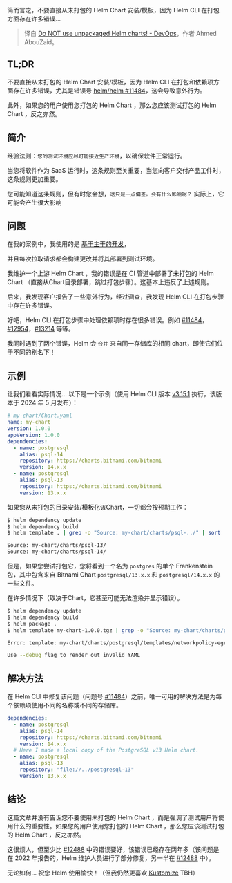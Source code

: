 
<!--
title: 不要使用未打包的Helm Chart！
cover: https://blogger.googleusercontent.com/img/b/R29vZ2xl/AVvXsEgMa35Lwbi5ft0YlbwXrO4Diyey1e59wi2-iOoi9Ib1uIAS_hAExP-osko5rfndd4YHfD_1UUz6jQPv1IBtgYUK23CeW5w5uysGmZ0opnKBk3Ea2BzfHpQFhcSdnklWHpDQXAyvnxG3D5k77FrpV5zktw0Z7YvBSCyRZvulrbxm38MJaVM410Jd50ir4nX4/s400/helm_package.png
-->

简而言之，不要直接从未打包的 Helm Chart 安装/模板，因为 Helm CLI 在打包方面存在许多错误...

> 译自 [Do NOT use unpackaged Helm charts! - DevOps](https://tech.aabouzaid.com/2024/06/do-not-use-unpackaged-helm-charts-devops.html)，作者 Ahmed AbouZaid。


## TL;DR

不要直接从未打包的 Helm Chart 安装/模板，因为 Helm CLI 在打包和依赖项方面存在许多错误，尤其是错误号 [helm/helm #11484](https://github.com/helm/helm/issues/11484)，这会导致意外行为。

此外，如果您的用户使用您打包的 Helm Chart ，那么您应该测试打包的 Helm Chart ，反之亦然。

## 简介

经验法则：`您的测试环境应尽可能接近生产环境`，以确保软件正常运行。

当您将软件作为 SaaS 运行时，这条规则至关重要，当您向客户交付产品工件时，这条规则更加重要。

您可能知道这条规则，但有时您会想，`这只是一点偏差。会有什么影响呢？` 实际上，它可能会产生很大影响 
## 问题

在我的案例中，我使用的是 [基于主干的开发](https://trunkbaseddevelopment.com/)，

并且每次拉取请求都会构建更改并将其部署到测试环境。

我维护一个上游 Helm Chart ，我的错误是在 CI 管道中部署了未打包的 Helm Chart （直接从Chart目录部署，跳过打包步骤）。这基本上违反了上述规则。

后来，我发现客户报告了一些意外行为，经过调查，我发现 Helm CLI 在打包步骤中存在许多错误。

好吧，Helm CLI 在打包步骤中处理依赖项时存在很多错误。例如 [#11484](https://github.com/helm/helm/issues/11484)，[#12954](https://github.com/helm/helm/issues/12954)，[#13214](https://github.com/helm/helm/issues/13214) 等等。

我同时遇到了两个错误，Helm 会 `合并` 来自同一存储库的相同 chart，即使它们位于不同的别名下！

## 示例

让我们看看实际情况... 以下是一个示例（使用 Helm CLI 版本 [v3.15.1](https://github.com/helm/helm/releases/tag/v3.15.1) 执行，该版本于 2024 年 5 月发布）：

```yaml
# my-chart/Chart.yaml
name: my-chart
version: 1.0.0
appVersion: 1.0.0
dependencies:
  - name: postgresql
    alias: psql-14
    repository: https://charts.bitnami.com/bitnami
    version: 14.x.x
  - name: postgresql
    alias: psql-13
    repository: https://charts.bitnami.com/bitnami
    version: 13.x.x
```

如果您从未打包的目录安装/模板化该Chart，一切都会按预期工作：

```bash
$ helm dependency update
$ helm dependency build
$ helm template . | grep -o "Source: my-chart/charts/psql-../" | sort | uniq

Source: my-chart/charts/psql-13/
Source: my-chart/charts/psql-14/
```

但是，如果您尝试打包它，您将看到一个名为 `postgres` 的单个 Frankenstein  包，其中包含来自 Bitnami Chart `postgresql/13.x.x` 和 `postgresql/14.x.x` 的一些文件。

在许多情况下（取决于Chart，它甚至可能无法渲染并显示错误）。

```bash
$ helm dependency update
$ helm dependency build
$ helm package .
$ helm template my-chart-1.0.0.tgz | grep -o "Source: my-chart/charts/psql-../" | sort | uniq

Error: template: my-chart/charts/postgresql/templates/networkpolicy-egress.yaml:6:18: executing "my-chart/charts/postgresql/templates/networkpolicy-egress.yaml" at <.Values.networkPolicy.enabled>: nil pointer evaluating interface {}.enabled

Use --debug flag to render out invalid YAML
```

## 解决方法

在 Helm CLI 中修复该问题（问题号 [#11484](https://github.com/helm/helm/issues/11484)）之前，唯一可用的解决方法是为每个依赖项使用不同的名称或不同的存储库。

```yaml
dependencies:
  - name: postgresql
    alias: psql-14
    repository: https://charts.bitnami.com/bitnami
    version: 14.x.x
  # Here I made a local copy of the PostgreSQL v13 Helm chart.
  - name: postgresql
    alias: psql-13
    repository: "file://../postgresql-13"
    version: 13.x.x
```

## 结论

这篇文章并没有告诉您不要使用未打包的 Helm Chart ，而是强调了测试用户将使用什么的重要性。如果您的用户使用您打包的 Helm Chart ，那么您应该测试打包的 Helm Chart ，反之亦然。

这很烦人，但至少比 [#12488](https://github.com/helm/helm/issues/12488) 中的错误要好，该错误已经存在两年多（该问题是在 2022 年报告的，Helm 维护人员进行了部分修复，另一半在 [#12488](https://github.com/helm/helm/issues/12488) 中）。

无论如何... 祝您 Helm 使用愉快！（但我仍然更喜欢 [Kustomize](https://tech.aabouzaid.com/search/label/Kustomize) TBH）